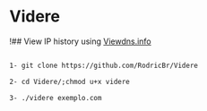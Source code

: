 # Videre <br>

!## View IP history using [Viewdns.info](https://viewdns.info/iphistory/)

```markdown

1- git clone https://github.com/RodricBr/Videre

2- cd Videre/;chmod u+x videre

3- ./videre exemplo.com
```
